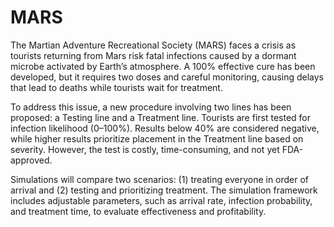 # MARS
The Martian Adventure Recreational Society (MARS) faces a crisis as tourists returning from Mars risk fatal infections caused by a dormant microbe activated by Earth’s atmosphere. A 100% effective cure has been developed, but it requires two doses and careful monitoring, causing delays that lead to deaths while tourists wait for treatment.

To address this issue, a new procedure involving two lines has been proposed: a Testing line and a Treatment line. Tourists are first tested for infection likelihood (0–100%). Results below 40% are considered negative, while higher results prioritize placement in the Treatment line based on severity. However, the test is costly, time-consuming, and not yet FDA-approved.

Simulations will compare two scenarios: (1) treating everyone in order of arrival and (2) testing and prioritizing treatment. The simulation framework includes adjustable parameters, such as arrival rate, infection probability, and treatment time, to evaluate effectiveness and profitability.
